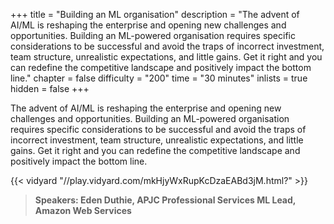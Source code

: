 +++
title = "Building an ML organisation"
description = "The advent of AI/ML is reshaping the enterprise and opening new challenges and opportunities. Building an ML-powered organisation requires specific considerations to be successful and avoid the traps of incorrect investment, team structure, unrealistic expectations, and little gains. Get it right and you can redefine the competitive landscape and positively impact the bottom line."
chapter = false
difficulty = "200"
time = "30 minutes"
inlists = true
hidden = false
+++

The advent of AI/ML is reshaping the enterprise and opening new challenges and opportunities. Building an ML-powered organisation requires specific considerations to be successful and avoid the traps of incorrect investment, team structure, unrealistic expectations, and little gains. Get it right and you can redefine the competitive landscape and positively impact the bottom line.

{{< vidyard "//play.vidyard.com/mkHjyWxRupKcDzaEABd3jM.html?" >}}

> **Speakers: Eden Duthie, APJC Professional Services ML Lead, Amazon Web Services** 
